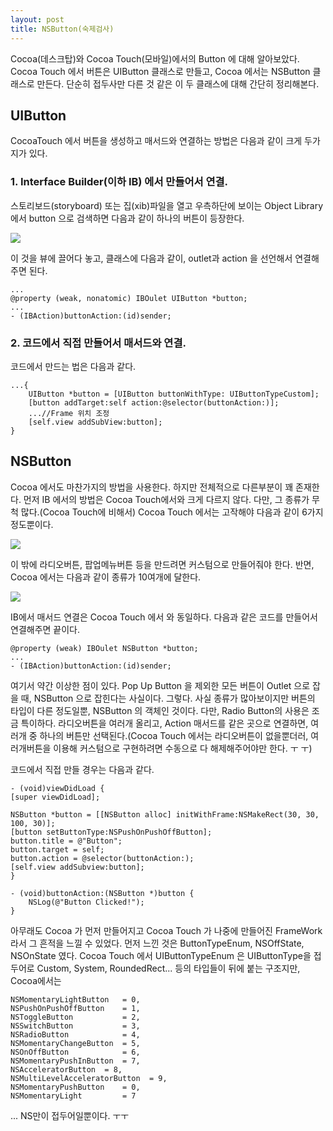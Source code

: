 ```yaml
---
layout: post
title: NSButton(숙제검사)
---
```


Cocoa(데스크탑)와 Cocoa Touch(모바일)에서의 Button 에 대해 알아보았다. Cocoa Touch 에서 버튼은 UIButton 클래스로 만들고, Cocoa 에서는 NSButton 클래스로 만든다. 단순히 접두사만 다른 것 같은 이 두 클래스에 대해 간단히 정리해본다.

## UIButton
CocoaTouch 에서 버튼을 생성하고 매서드와 연결하는 방법은 다음과 같이 크게 두가지가 있다. 

### 1. Interface Builder(이하 IB) 에서 만들어서 연결.

스토리보드(storyboard) 또는 집(xib)파일을 열고 우측하단에 보이는 Object Library 에서 button 으로 검색하면 다음과 같이 하나의 버튼이 등장한다.

![](https://github.com/redsubmarine/redsubmarine.github.io/blob/master/images/buttonlist.png?raw=true)

 이 것을 뷰에 끌어다 놓고, 클래스에 다음과 같이, outlet과 action 을 선언해서 연결해주면 된다.

	...
	@property (weak, nonatomic) IBOulet UIButton *button;
	...
	- (IBAction)buttonAction:(id)sender;


### 2. 코드에서 직접 만들어서 매서드와 연결.

코드에서 만드는 법은 다음과 같다.

	...{
		UIButton *button = [UIButton buttonWithType: UIButtonTypeCustom];
		[button addTarget:self action:@selector(buttonAction:)];
		...//Frame 위치 조정
		[self.view addSubView:button];
	}


## NSButton
Cocoa 에서도 마찬가지의 방법을 사용한다. 하지만 전체적으로 다른부분이 꽤 존재한다. 먼저 IB 에서의 방법은 Cocoa Touch에서와 크게 다르지 않다. 다만, 그 종류가 무척 많다.(Cocoa Touch에 비해서)
Cocoa Touch 에서는 고작해야 다음과 같이 6가지 정도뿐이다.

![](https://github.com/redsubmarine/redsubmarine.github.io/blob/master/images/uibuttons.png?raw=true)

이 밖에 라디오버튼, 팝업메뉴버튼 등을 만드려면 커스텀으로 만들어줘야 한다. 반면, Cocoa 에서는 다음과 같이 종류가 10여개에 달한다.

![](https://github.com/redsubmarine/redsubmarine.github.io/blob/master/images/nsbuttons.png?raw=true)

IB에서 매서드 연결은 Cocoa Touch 에서 와 동일하다. 다음과 같은 코드를 만들어서 연결해주면 끝이다.

	@property (weak) IBOulet NSButton *button;
	...
	- (IBAction)buttonAction:(id)sender;

여기서 약간 이상한 점이 있다. Pop Up Button 을 제외한 모든 버튼이 Outlet 으로 잡을 때, NSButton 으로 잡힌다는 사실이다. 그렇다. 사실 종류가 많아보이지만 버튼의 타입이 다른 정도일뿐, NSButton 의 객체인 것이다. 다만, Radio Button의 사용은 조금 특이하다. 라디오버튼을 여러개 올리고, Action 매서드를 같은 곳으로 연결하면, 여러개 중 하나의 버튼만 선택된다.(Cocoa Touch 에서는 라디오버튼이 없을뿐더러, 여러개버튼을 이용해 커스텀으로 구현하려면 수동으로 다 해제해주어야만 한다. ㅜ ㅜ)

코드에서 직접 만들 경우는 다음과 같다.

	- (void)viewDidLoad {
    [super viewDidLoad];

    NSButton *button = [[NSButton alloc] initWithFrame:NSMakeRect(30, 30, 100, 30)];
    [button setButtonType:NSPushOnPushOffButton];
    button.title = @"Button";
    button.target = self;
    button.action = @selector(buttonAction:);
    [self.view addSubview:button];
	}
	
	- (void)buttonAction:(NSButton *)button {
	    NSLog(@"Button Clicked!");
	}
	
아무래도 Cocoa 가 먼저 만들어지고 Cocoa Touch 가 나중에 만들어진 FrameWork 라서 그 흔적을 느낄 수 있었다. 먼저 느낀 것은 ButtonTypeEnum, NSOffState, NSOnState 였다. 
Cocoa Touch 에서 UIButtonTypeEnum 은 UIButtonType을 접두어로 Custom, System, RoundedRect... 등의 타입들이 뒤에 붙는 구조지만, Cocoa에서는 

	NSMomentaryLightButton   = 0,
	NSPushOnPushOffButton    = 1,
	NSToggleButton           = 2,
	NSSwitchButton           = 3,
	NSRadioButton            = 4,
	NSMomentaryChangeButton  = 5,
	NSOnOffButton            = 6,
	NSMomentaryPushInButton  = 7,
	NSAcceleratorButton  = 8,
	NSMultiLevelAcceleratorButton  = 9,
	NSMomentaryPushButton    = 0,
	NSMomentaryLight         = 7
	
... NS만이 접두어일뿐이다. ㅜㅜ

